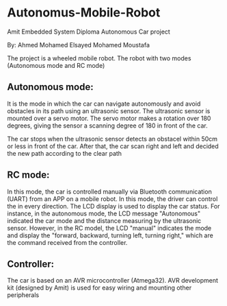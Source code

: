 # Autonomus-Mobile-Robot
 
Amit Embedded System Diploma
Autonomous Car project

By: Ahmed Mohamed Elsayed Mohamed Moustafa

The project is a wheeled mobile robot. The robot with two modes (Autonomous mode and RC mode)

Autonomous mode: 
---------------
It is the mode in which the car can navigate autonomously and avoid obstacles in its path using an ultrasonic sensor. 
The ultrasonic sensor is mounted over a servo motor. The servo motor makes a rotation over 180 degrees, giving the sensor a scanning degree of 180 in front of the car.

The car stops when the ultrasonic sensor detects an obstacel within 50cm or less in front of the car. After that, the car scan right and left and decided the new 
path according to the clear path

RC mode:
-------
In this mode, the car is controlled manually via Bluetooth communication (UART) from an APP on a mobile robot. In this mode, the driver can control the in every direction. 
The LCD display is used to display the car status. For instance, in the autonomous mode, the LCD message "Autonomous" indicated the car mode and the distance measuring by the 
ultrasonic sensor. However, in the RC model, the LCD "manual" indicates the mode and display the "forward, backward, turning left, turning right," which are the command 
received from the controller.


Controller:
-----------
The car is based on an AVR microcontroller (Atmega32). AVR development kit (designed by Amit) is used for easy wiring and mounting other peripherals
